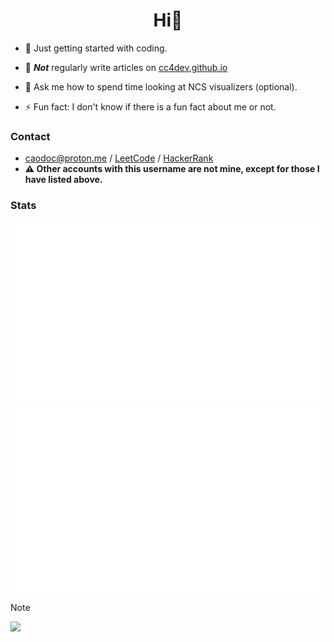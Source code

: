 <h1 align="center"> Hi👋 </h1>

- 🌱 Just getting started with coding.

- 📝 ***Not*** regularly write articles on [cc4dev.github.io](https://cc4dev.github.io)

- 💬 Ask me how to spend time looking at NCS visualizers (optional).

- ⚡ Fun fact: I don't know if there is a fun fact about me or not.

<h3 align="left"> Contact </h3>

- [caodoc@proton.me](mailto:caodoc@proton.me) / [LeetCode](https://leetcode.com/u/ccaoishere/) / [HackerRank](https://www.hackerrank.com/profile/ccaoishere)
- **⚠️ Other accounts with this username are not mine, except for those I have listed above.**

<h3 align="left"> Stats </h3>
<div>
<img src="https://raw.githubusercontent.com/cc4dev/github-stats/master/generated/overview.svg#gh-dark-mode-only">

<img src="https://raw.githubusercontent.com/cc4dev/github-stats/master/generated/languages.svg#gh-dark-mode-only">
</div>

> [!NOTE]  
> ![](https://cc4dev.github.io/assets/miku-approved.gif)